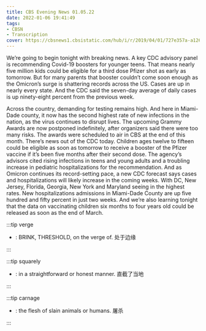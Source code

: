 ```yaml
---
title: CBS Evening News 01.05.22
date: 2022-01-06 19:41:49
tags:
- CBSN
- Transcription
cover: https://cbsnews1.cbsistatic.com/hub/i/r/2019/04/01/727e357a-a126-4138-a2c5-4d3222669d57/thumbnail/640x360/3ff2761028dc5c65cc4f07acd54bcd5c/cbsn2-logo-1920x1080.jpg
---
```

We’re going to begin tonight with breaking news. A key CDC advisory panel is recommending Covid-19 boosters for younger teens. That means nearly five million kids could be eligible for a third dose Pfizer shot as early as tomorrow. But for many parents that booster couldn’t come soon enough as the Omicron’s surge is shattering records across the US. Cases are up in nearly every state. And the CDC said the seven-day average of daily cases is up ninety-eight percent from the previous week.

Across the country, demanding for testing remains high. And here in Miami-Dade county, it now has the second highest rate of new infections in the nation, as the virus continues to disrupt lives. The upcoming Grammy Awards are now postponed indefinitely, after organizers said there were too many risks. The awards were scheduled to air in CBS at the end of this month. There’s news out of the CDC today. Children ages twelve to fifteen could be eligible as soon as tomorrow to receive a booster of the Pfizer vaccine if it’s been five months after their second dose. The agency’s advisors cited rising infections in teens and young adults and a troubling increase in pediatric hospitalizations for the recommendation. And as Omicron continues its record-setting pace, a new CDC forecast says cases and hospitalizations will likely increase in the coming weeks. With DC, New Jersey, Florida, Georgia, New York and Maryland seeing in the highest rates. New hospitalizations admissions in Miami-Dade County are up five hundred and fifty percent in just two weeks. And we’re also learning tonight that the data on vaccinating children six months to four years old could be released as soon as the end of March. 

:::tip verge

- : BRINK, THRESHOLD, on the verge of. 处于边缘
  
:::

:::tip squarely

- : in a straightforward or honest manner. 直截了当地
  
:::

:::tip carnage

- : the flesh of slain animals or humans. 屠杀
  
:::
